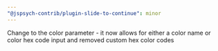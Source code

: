 ```yaml
---
"@jspsych-contrib/plugin-slide-to-continue": minor
---
```


Change to the color parameter - it now allows for either a color name or color hex code input and removed custom hex color codes
